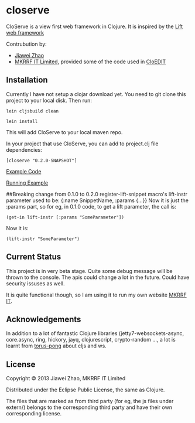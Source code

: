 closerve
========

CloServe is a view first web framework in Clojure. It is inspired by the [Lift web framework](http://liftweb.net)

Contrubution by:

- [Jiawei Zhao](https://github.com/zhaojw)
- [MKRRF IT Limited](http://www.mkrrf-it.com), provided some of the code used in [CloEDIT](http://www.mkrrf-it.com/cloedit/)

## Installation
Currently I have not setup a clojar download yet. You need to git clone this project to your local disk.
Then run:

```lein cljsbuild clean```

```lein install```

This will add CloServe to your local maven repo.

In your project that use CloServe, you can add to project.clj file dependencies:

```
[closerve "0.2.0-SNAPSHOT"]
```

[Example Code](https://github.com/zhaojw/closerve-example)

[Running Example](http://closerve.mkrrf-it.com/lazyload)

##Breaking change from 0.1.0 to 0.2.0
register-lift-snippet macro's lift-instr parameter used to be: {:name SnippetName, :params {...}}
Now it is just the :params part, so for eg, in 0.1.0 code, to get a lift parameter, the call is:

```(get-in lift-instr [:params "SomeParameter"])```

Now it is:

```(lift-instr "SomeParameter")```

## Current Status
This project is in very beta stage. Quite some debug message will be thrown to the console. The apis could
change a lot in the future. Could have security issuses as well. 

It is quite functional though, so I am using it to run my own website [MKRRF IT](http://www.mkrrf-it.com).

## Acknowledgements

In addition to a lot of fantastic Clojure libraries (jetty7-websockets-async, core.async, ring,
hickory, jayq, clojurescript, crypto-random ..., a lot is learnt from 
[torus-pong](https://github.com/uswitch/torus-pong) about cljs and ws.

## License

Copyright © 2013 Jiawei Zhao, MKRRF IT Limited

Distributed under the Eclipse Public License, the same as Clojure.

The files that are marked as from third party (for eg, the js files under extern/)
belongs to the corresponding third party and have their own corresponding license.

